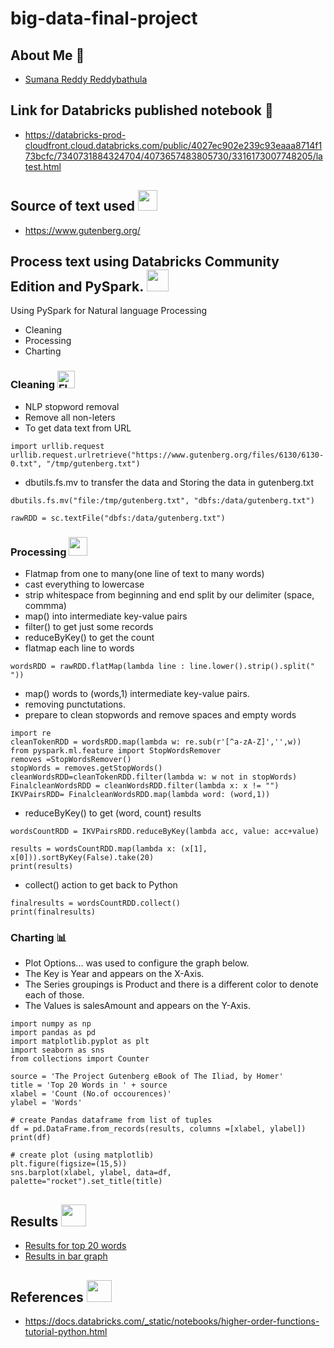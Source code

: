 # big-data-final-project

## About Me :woman:
- [Sumana Reddy Reddybathula](https://github.com/sumana-reddy)

## Link for Databricks published notebook :notebook:
- https://databricks-prod-cloudfront.cloud.databricks.com/public/4027ec902e239c93eaaa8714f173bcfc/7340731884324704/4073657483805730/3316173007748205/latest.html

## Source of text used <img src="https://encrypted-tbn0.gstatic.com/images?q=tbn:ANd9GcRvqhBisSZIPP_GydSPJD3gr0kkCepL5_VqsA&usqp=CAU" width="31" height="33">
- https://www.gutenberg.org/

## Process text using Databricks Community Edition and PySpark. <img src="https://encrypted-tbn0.gstatic.com/images?q=tbn:ANd9GcTtD2Xv4Qb0PkUR-537V3BeKE9mHD0asahldoiHB17UECjLVI7V-jYpIUHqWtWxMdtoEn8&usqp=CAU" width="35" height="35">

Using PySpark for Natural language Processing
* Cleaning
* Processing
* Charting

### Cleaning <img src="https://lh3.googleusercontent.com/proxy/nTAD3l0H9XudvAgSZsOCYhcXapp8pKBpTZBbVHTOl6KsTxLiwxa9X5CgOBU7XyTsCY6U6iL-tvI1L0rE3s19xk3vH7HS-3elNL9XvohYoeynfCmjZkz-DlftjBK0LWFhJNfw3EP8GXaXDzOOmlRxTrDL" alt="Flowers in Chania" width="28" height="28">
   * NLP stopword removal
   * Remove all non-leters
   * To get data text from URL
```
import urllib.request
urllib.request.urlretrieve("https://www.gutenberg.org/files/6130/6130-0.txt", "/tmp/gutenberg.txt")

```
   * dbutils.fs.mv to transfer the data and Storing the data in gutenberg.txt

```
dbutils.fs.mv("file:/tmp/gutenberg.txt", "dbfs:/data/gutenberg.txt")

```
```
rawRDD = sc.textFile("dbfs:/data/gutenberg.txt")

```
### Processing <img src="https://d2gg9evh47fn9z.cloudfront.net/800px_COLOURBOX17349311.jpg" width="30" height="30">

   * Flatmap from one to many(one line of text to many words)
   * cast everything to lowercase
   * strip whitespace from beginning and end split by our delimiter (space, commma)
   * map() into intermediate key-value pairs
   * filter() to get just some records
   * reduceByKey() to get the count
   * flatmap each line to words
```
wordsRDD = rawRDD.flatMap(lambda line : line.lower().strip().split(" "))

```
   * map() words to (words,1) intermediate key-value pairs.
   * removing punctutations.
   * prepare to clean stopwords and remove spaces and empty words

```
import re
cleanTokenRDD = wordsRDD.map(lambda w: re.sub(r'[^a-zA-Z]','',w))
from pyspark.ml.feature import StopWordsRemover
removes =StopWordsRemover()
stopWords = removes.getStopWords()
cleanWordsRDD=cleanTokenRDD.filter(lambda w: w not in stopWords)
FinalcleanWordsRDD = cleanWordsRDD.filter(lambda x: x != "")
IKVPairsRDD= FinalcleanWordsRDD.map(lambda word: (word,1))

```
   * reduceByKey() to get (word, count) results
```
wordsCountRDD = IKVPairsRDD.reduceByKey(lambda acc, value: acc+value)

```

```
results = wordsCountRDD.map(lambda x: (x[1], x[0])).sortByKey(False).take(20)
print(results)

```
   * collect() action to get back to Python
```
finalresults = wordsCountRDD.collect()
print(finalresults)

```

### Charting :bar_chart:
   * Plot Options... was used to configure the graph below.
   * The Key is Year and appears on the X-Axis.
   * The Series groupings is Product and there is a different color to denote each of those.
   * The Values is salesAmount and appears on the Y-Axis.
```
import numpy as np
import pandas as pd
import matplotlib.pyplot as plt
import seaborn as sns
from collections import Counter

source = 'The Project Gutenberg eBook of The Iliad, by Homer'
title = 'Top 20 Words in ' + source
xlabel = 'Count (No.of occourences)'
ylabel = 'Words'

# create Pandas dataframe from list of tuples
df = pd.DataFrame.from_records(results, columns =[xlabel, ylabel]) 
print(df)

# create plot (using matplotlib)
plt.figure(figsize=(15,5))
sns.barplot(xlabel, ylabel, data=df, palette="rocket").set_title(title)

```   

## Results <img src="https://encrypted-tbn0.gstatic.com/images?q=tbn:ANd9GcRvrf9cSoP1Bk3sRsAKjgzO6QRmooS6TLH2mg&usqp=CAU" width="40" height="35">

- [Results for top 20 words](results.PNG)
- [Results in bar graph](bargraph.PNG)

## References <img src="https://encrypted-tbn0.gstatic.com/images?q=tbn:ANd9GcQXXH11khG_d4qz8TLEa1BANAnYX7iu4B8YOg&usqp=CAU" width="40" height="35">
- https://docs.databricks.com/_static/notebooks/higher-order-functions-tutorial-python.html


